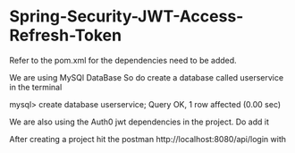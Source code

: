 # Spring-Security-JWT-Access-Refresh-Token


Refer to the pom.xml for the dependencies need to be added.

We are using MySQl DataBase 
So do create a database called userservice in the terminal

mysql> create database userservice;
Query OK, 1 row affected (0.00 sec)


We are also using the Auth0 jwt dependencies in the project.
Do add it


After creating a project hit the postman
http://localhost:8080/api/login with 
